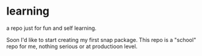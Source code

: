 # learning
a repo just for fun and self learning.

Soon I'd like to start creating my first snap package.
This repo is a "school" repo for me, nothing serious or at productioon level.
